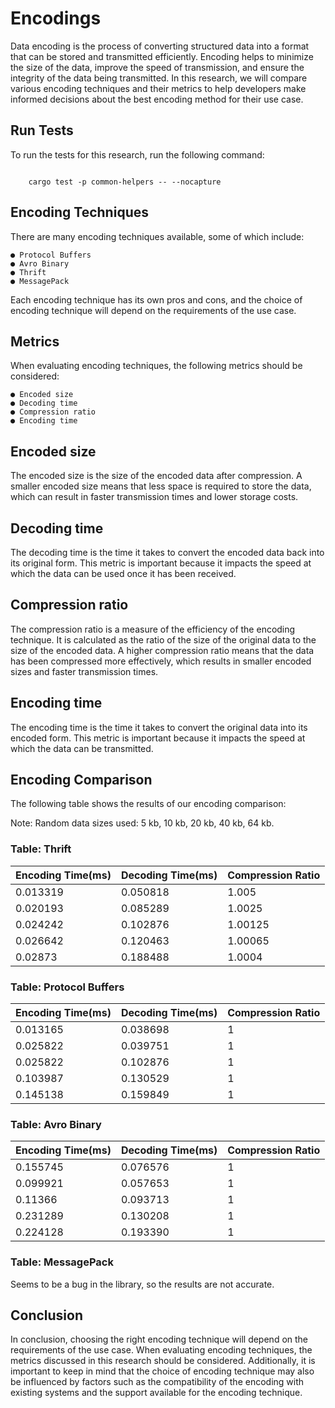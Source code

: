 # Encodings

Data encoding is the process of converting structured data into a format that can be
stored and transmitted efficiently. Encoding helps to minimize the size of the data,
improve the speed of transmission, and ensure the integrity of the data being
transmitted. In this research, we will compare various encoding techniques and their
metrics to help developers make informed decisions about the best encoding method
for their use case.

## Run Tests

To run the tests for this research, run the following command:

``` {.sourceCode .bash}

    cargo test -p common-helpers -- --nocapture

```

## Encoding Techniques

There are many encoding techniques available, some of which include:

``` {.sourceCode .text}
● Protocol Buffers
● Avro Binary
● Thrift
● MessagePack
```

Each encoding technique has its own pros and cons, and the choice of encoding
technique will depend on the requirements of the use case.

## Metrics

When evaluating encoding techniques, the following metrics should be considered:

``` {.sourceCode .text}
● Encoded size
● Decoding time
● Compression ratio
● Encoding time
```

## Encoded size

The encoded size is the size of the encoded data after compression. A smaller encoded
size means that less space is required to store the data, which can result in faster
transmission times and lower storage costs.

## Decoding time

The decoding time is the time it takes to convert the encoded data back into its original
form. This metric is important because it impacts the speed at which the data can be
used once it has been received.

## Compression ratio

The compression ratio is a measure of the efficiency of the encoding technique. It is
calculated as the ratio of the size of the original data to the size of the encoded data. A
higher compression ratio means that the data has been compressed more effectively,
which results in smaller encoded sizes and faster transmission times.

## Encoding time

The encoding time is the time it takes to convert the original data into its encoded form.
This metric is important because it impacts the speed at which the data can be
transmitted.

## Encoding Comparison

The following table shows the results of our encoding comparison:

Note: Random data sizes used: 5 kb, 10 kb, 20 kb, 40 kb, 64 kb.

### Table: Thrift

| Encoding Time(ms) | Decoding Time(ms) | Compression Ratio |
|---------------|---------------|-------------------|
| 0.013319       | 0.050818       | 1.005           |
| 0.020193       | 0.085289       | 1.0025          |
| 0.024242       | 0.102876       | 1.00125         |
| 0.026642       | 0.120463       | 1.00065         |
| 0.02873        | 0.188488       | 1.0004          |

### Table: Protocol Buffers

| Encoding Time(ms) | Decoding Time(ms) | Compression Ratio |
|---------------|---------------|-------------------|
| 0.013165       | 0.038698       | 1               |
| 0.025822       | 0.039751       | 1               |
| 0.025822       | 0.102876       | 1               |
| 0.103987       | 0.130529       | 1               |
| 0.145138       | 0.159849       | 1               |

### Table: Avro Binary

| Encoding Time(ms) | Decoding Time(ms) | Compression Ratio |
|---------------|---------------|-------------------|
| 0.155745       | 0.076576       | 1               |
| 0.099921       | 0.057653       | 1               |
| 0.11366        | 0.093713       | 1               |
| 0.231289       | 0.130208       | 1               |
| 0.224128       | 0.193390       | 1               |

### Table: MessagePack

Seems to be a bug in the library, so the results are not accurate.

## Conclusion

In conclusion, choosing the right encoding technique will depend on the requirements of
the use case. When evaluating encoding techniques, the metrics discussed in this
research should be considered. Additionally, it is important to keep in mind that the
choice of encoding technique may also be influenced by factors such as the
compatibility of the encoding with existing systems and the support available for the
encoding technique.
